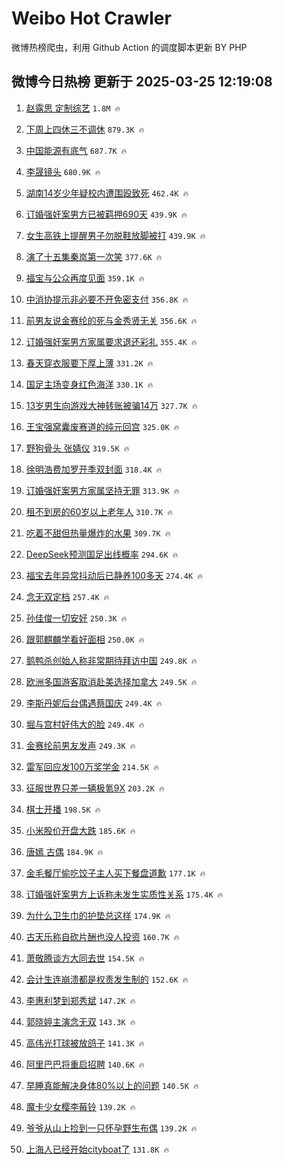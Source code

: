 # Weibo Hot Crawler 



微博热榜爬虫，利用 Github Action 的调度脚本更新 BY PHP 


## 微博今日热榜 更新于 2025-03-25 12:19:08 
1. [赵露思 定制综艺](https://s.weibo.com/weibo?q=%E8%B5%B5%E9%9C%B2%E6%80%9D%20%E5%AE%9A%E5%88%B6%E7%BB%BC%E8%89%BA&t=31&band_rank=1&Refer=top) `1.8M 🔥` 

1. [下周上四休三不调休](https://s.weibo.com/weibo?q=%23%E4%B8%8B%E5%91%A8%E4%B8%8A%E5%9B%9B%E4%BC%91%E4%B8%89%E4%B8%8D%E8%B0%83%E4%BC%91%23&t=31&band_rank=2&Refer=top) `879.3K 🔥` 

1. [中国能源有底气](https://s.weibo.com/weibo?q=%23%E4%B8%AD%E5%9B%BD%E8%83%BD%E6%BA%90%E6%9C%89%E5%BA%95%E6%B0%94%23&t=31&band_rank=3&Refer=top) `687.7K 🔥` 

1. [李晟镜头](https://s.weibo.com/weibo?q=%23%E6%9D%8E%E6%99%9F%E9%95%9C%E5%A4%B4%23&t=31&band_rank=4&Refer=top) `680.9K 🔥` 

1. [湖南14岁少年疑校内遭围殴致死](https://s.weibo.com/weibo?q=%23%E6%B9%96%E5%8D%9714%E5%B2%81%E5%B0%91%E5%B9%B4%E7%96%91%E6%A0%A1%E5%86%85%E9%81%AD%E5%9B%B4%E6%AE%B4%E8%87%B4%E6%AD%BB%23&t=31&band_rank=5&Refer=top) `462.4K 🔥` 

1. [订婚强奸案男方已被羁押690天](https://s.weibo.com/weibo?q=%23%E8%AE%A2%E5%A9%9A%E5%BC%BA%E5%A5%B8%E6%A1%88%E7%94%B7%E6%96%B9%E5%B7%B2%E8%A2%AB%E7%BE%81%E6%8A%BC690%E5%A4%A9%23&t=31&band_rank=6&Refer=top) `439.9K 🔥` 

1. [女生高铁上提醒男子勿脱鞋放脚被打](https://s.weibo.com/weibo?q=%23%E5%A5%B3%E7%94%9F%E9%AB%98%E9%93%81%E4%B8%8A%E6%8F%90%E9%86%92%E7%94%B7%E5%AD%90%E5%8B%BF%E8%84%B1%E9%9E%8B%E6%94%BE%E8%84%9A%E8%A2%AB%E6%89%93%23&t=31&band_rank=7&Refer=top) `439.9K 🔥` 

1. [演了十五集秦岚第一次笑](https://s.weibo.com/weibo?q=%E6%BC%94%E4%BA%86%E5%8D%81%E4%BA%94%E9%9B%86%E7%A7%A6%E5%B2%9A%E7%AC%AC%E4%B8%80%E6%AC%A1%E7%AC%91&t=31&band_rank=8&Refer=top) `377.6K 🔥` 

1. [福宝与公众再度见面](https://s.weibo.com/weibo?q=%23%E7%A6%8F%E5%AE%9D%E4%B8%8E%E5%85%AC%E4%BC%97%E5%86%8D%E5%BA%A6%E8%A7%81%E9%9D%A2%23&t=31&band_rank=9&Refer=top) `359.1K 🔥` 

1. [中消协提示非必要不开免密支付](https://s.weibo.com/weibo?q=%23%E4%B8%AD%E6%B6%88%E5%8D%8F%E6%8F%90%E7%A4%BA%E9%9D%9E%E5%BF%85%E8%A6%81%E4%B8%8D%E5%BC%80%E5%85%8D%E5%AF%86%E6%94%AF%E4%BB%98%23&t=31&band_rank=10&Refer=top) `356.8K 🔥` 

1. [前男友说金赛纶的死与金秀贤无关](https://s.weibo.com/weibo?q=%23%E5%89%8D%E7%94%B7%E5%8F%8B%E8%AF%B4%E9%87%91%E8%B5%9B%E7%BA%B6%E7%9A%84%E6%AD%BB%E4%B8%8E%E9%87%91%E7%A7%80%E8%B4%A4%E6%97%A0%E5%85%B3%23&t=31&band_rank=11&Refer=top) `356.6K 🔥` 

1. [订婚强奸案男方家属要求退还彩礼](https://s.weibo.com/weibo?q=%23%E8%AE%A2%E5%A9%9A%E5%BC%BA%E5%A5%B8%E6%A1%88%E7%94%B7%E6%96%B9%E5%AE%B6%E5%B1%9E%E8%A6%81%E6%B1%82%E9%80%80%E8%BF%98%E5%BD%A9%E7%A4%BC%23&t=31&band_rank=12&Refer=top) `355.4K 🔥` 

1. [春天穿衣服要下厚上薄](https://s.weibo.com/weibo?q=%23%E6%98%A5%E5%A4%A9%E7%A9%BF%E8%A1%A3%E6%9C%8D%E8%A6%81%E4%B8%8B%E5%8E%9A%E4%B8%8A%E8%96%84%23&t=31&band_rank=13&Refer=top) `331.2K 🔥` 

1. [国足主场变身红色海洋](https://s.weibo.com/weibo?q=%23%E5%9B%BD%E8%B6%B3%E4%B8%BB%E5%9C%BA%E5%8F%98%E8%BA%AB%E7%BA%A2%E8%89%B2%E6%B5%B7%E6%B4%8B%23&t=31&band_rank=14&Refer=top) `330.1K 🔥` 

1. [13岁男生向游戏大神转账被骗14万](https://s.weibo.com/weibo?q=%2313%E5%B2%81%E7%94%B7%E7%94%9F%E5%90%91%E6%B8%B8%E6%88%8F%E5%A4%A7%E7%A5%9E%E8%BD%AC%E8%B4%A6%E8%A2%AB%E9%AA%9714%E4%B8%87%23&t=31&band_rank=15&Refer=top) `327.7K 🔥` 

1. [王宝强窝囊废赛道的纯元回宫](https://s.weibo.com/weibo?q=%E7%8E%8B%E5%AE%9D%E5%BC%BA%E7%AA%9D%E5%9B%8A%E5%BA%9F%E8%B5%9B%E9%81%93%E7%9A%84%E7%BA%AF%E5%85%83%E5%9B%9E%E5%AE%AB&t=31&band_rank=16&Refer=top) `325.0K 🔥` 

1. [野狗骨头 张婧仪](https://s.weibo.com/weibo?q=%E9%87%8E%E7%8B%97%E9%AA%A8%E5%A4%B4%20%E5%BC%A0%E5%A9%A7%E4%BB%AA&t=31&band_rank=17&Refer=top) `319.5K 🔥` 

1. [徐明浩费加罗开季双封面](https://s.weibo.com/weibo?q=%23%E5%BE%90%E6%98%8E%E6%B5%A9%E8%B4%B9%E5%8A%A0%E7%BD%97%E5%BC%80%E5%AD%A3%E5%8F%8C%E5%B0%81%E9%9D%A2%23&t=31&band_rank=18&Refer=top) `318.4K 🔥` 

1. [订婚强奸案男方家属坚持无罪](https://s.weibo.com/weibo?q=%23%E8%AE%A2%E5%A9%9A%E5%BC%BA%E5%A5%B8%E6%A1%88%E7%94%B7%E6%96%B9%E5%AE%B6%E5%B1%9E%E5%9D%9A%E6%8C%81%E6%97%A0%E7%BD%AA%23&t=31&band_rank=19&Refer=top) `313.9K 🔥` 

1. [租不到房的60岁以上老年人](https://s.weibo.com/weibo?q=%23%E7%A7%9F%E4%B8%8D%E5%88%B0%E6%88%BF%E7%9A%8460%E5%B2%81%E4%BB%A5%E4%B8%8A%E8%80%81%E5%B9%B4%E4%BA%BA%23&t=31&band_rank=20&Refer=top) `310.7K 🔥` 

1. [吃着不甜但热量爆炸的水果](https://s.weibo.com/weibo?q=%23%E5%90%83%E7%9D%80%E4%B8%8D%E7%94%9C%E4%BD%86%E7%83%AD%E9%87%8F%E7%88%86%E7%82%B8%E7%9A%84%E6%B0%B4%E6%9E%9C%23&t=31&band_rank=21&Refer=top) `309.7K 🔥` 

1. [DeepSeek预测国足出线概率](https://s.weibo.com/weibo?q=%23DeepSeek%E9%A2%84%E6%B5%8B%E5%9B%BD%E8%B6%B3%E5%87%BA%E7%BA%BF%E6%A6%82%E7%8E%87%23&t=31&band_rank=22&Refer=top) `294.6K 🔥` 

1. [福宝去年异常抖动后已静养100多天](https://s.weibo.com/weibo?q=%23%E7%A6%8F%E5%AE%9D%E5%8E%BB%E5%B9%B4%E5%BC%82%E5%B8%B8%E6%8A%96%E5%8A%A8%E5%90%8E%E5%B7%B2%E9%9D%99%E5%85%BB100%E5%A4%9A%E5%A4%A9%23&t=31&band_rank=23&Refer=top) `274.4K 🔥` 

1. [念无双定档](https://s.weibo.com/weibo?q=%23%E5%BF%B5%E6%97%A0%E5%8F%8C%E5%AE%9A%E6%A1%A3%23&t=31&band_rank=24&Refer=top) `257.4K 🔥` 

1. [孙佳俊一切安好](https://s.weibo.com/weibo?q=%E5%AD%99%E4%BD%B3%E4%BF%8A%E4%B8%80%E5%88%87%E5%AE%89%E5%A5%BD&t=31&band_rank=25&Refer=top) `250.3K 🔥` 

1. [跟郭麒麟学看好面相](https://s.weibo.com/weibo?q=%23%E8%B7%9F%E9%83%AD%E9%BA%92%E9%BA%9F%E5%AD%A6%E7%9C%8B%E5%A5%BD%E9%9D%A2%E7%9B%B8%23&t=31&band_rank=26&Refer=top) `250.0K 🔥` 

1. [鹅鸭杀创始人称非常期待拜访中国](https://s.weibo.com/weibo?q=%23%E9%B9%85%E9%B8%AD%E6%9D%80%E5%88%9B%E5%A7%8B%E4%BA%BA%E7%A7%B0%E9%9D%9E%E5%B8%B8%E6%9C%9F%E5%BE%85%E6%8B%9C%E8%AE%BF%E4%B8%AD%E5%9B%BD%23&t=31&band_rank=27&Refer=top) `249.8K 🔥` 

1. [欧洲多国游客取消赴美选择加拿大](https://s.weibo.com/weibo?q=%23%E6%AC%A7%E6%B4%B2%E5%A4%9A%E5%9B%BD%E6%B8%B8%E5%AE%A2%E5%8F%96%E6%B6%88%E8%B5%B4%E7%BE%8E%E9%80%89%E6%8B%A9%E5%8A%A0%E6%8B%BF%E5%A4%A7%23&t=31&band_rank=28&Refer=top) `249.5K 🔥` 

1. [李斯丹妮后台偶遇蔡国庆](https://s.weibo.com/weibo?q=%E6%9D%8E%E6%96%AF%E4%B8%B9%E5%A6%AE%E5%90%8E%E5%8F%B0%E5%81%B6%E9%81%87%E8%94%A1%E5%9B%BD%E5%BA%86&t=31&band_rank=29&Refer=top) `249.4K 🔥` 

1. [堀与宫村好伟大的脸](https://s.weibo.com/weibo?q=%E5%A0%80%E4%B8%8E%E5%AE%AB%E6%9D%91%E5%A5%BD%E4%BC%9F%E5%A4%A7%E7%9A%84%E8%84%B8&t=31&band_rank=30&Refer=top) `249.4K 🔥` 

1. [金赛纶前男友发声](https://s.weibo.com/weibo?q=%23%E9%87%91%E8%B5%9B%E7%BA%B6%E5%89%8D%E7%94%B7%E5%8F%8B%E5%8F%91%E5%A3%B0%23&t=31&band_rank=31&Refer=top) `249.3K 🔥` 

1. [雷军回应发100万奖学金](https://s.weibo.com/weibo?q=%23%E9%9B%B7%E5%86%9B%E5%9B%9E%E5%BA%94%E5%8F%91100%E4%B8%87%E5%A5%96%E5%AD%A6%E9%87%91%23&t=31&band_rank=32&Refer=top) `214.5K 🔥` 

1. [征服世界只差一辆极氪9X](https://s.weibo.com/weibo?q=%23%E5%BE%81%E6%9C%8D%E4%B8%96%E7%95%8C%E5%8F%AA%E5%B7%AE%E4%B8%80%E8%BE%86%E6%9E%81%E6%B0%AA9X%23&t=31&band_rank=33&Refer=top) `203.2K 🔥` 

1. [棋士开播](https://s.weibo.com/weibo?q=%23%E6%A3%8B%E5%A3%AB%E5%BC%80%E6%92%AD%23&t=31&band_rank=34&Refer=top) `198.5K 🔥` 

1. [小米股价开盘大跌](https://s.weibo.com/weibo?q=%23%E5%B0%8F%E7%B1%B3%E8%82%A1%E4%BB%B7%E5%BC%80%E7%9B%98%E5%A4%A7%E8%B7%8C%23&t=31&band_rank=35&Refer=top) `185.6K 🔥` 

1. [唐嫣 古偶](https://s.weibo.com/weibo?q=%E5%94%90%E5%AB%A3%20%E5%8F%A4%E5%81%B6&t=31&band_rank=36&Refer=top) `184.9K 🔥` 

1. [金毛餐厅偷吃饺子主人买下餐盘道歉](https://s.weibo.com/weibo?q=%23%E9%87%91%E6%AF%9B%E9%A4%90%E5%8E%85%E5%81%B7%E5%90%83%E9%A5%BA%E5%AD%90%E4%B8%BB%E4%BA%BA%E4%B9%B0%E4%B8%8B%E9%A4%90%E7%9B%98%E9%81%93%E6%AD%89%23&t=31&band_rank=37&Refer=top) `177.1K 🔥` 

1. [订婚强奸案男方上诉称未发生实质性关系](https://s.weibo.com/weibo?q=%23%E8%AE%A2%E5%A9%9A%E5%BC%BA%E5%A5%B8%E6%A1%88%E7%94%B7%E6%96%B9%E4%B8%8A%E8%AF%89%E7%A7%B0%E6%9C%AA%E5%8F%91%E7%94%9F%E5%AE%9E%E8%B4%A8%E6%80%A7%E5%85%B3%E7%B3%BB%23&t=31&band_rank=38&Refer=top) `175.4K 🔥` 

1. [为什么卫生巾的护垫总这样](https://s.weibo.com/weibo?q=%E4%B8%BA%E4%BB%80%E4%B9%88%E5%8D%AB%E7%94%9F%E5%B7%BE%E7%9A%84%E6%8A%A4%E5%9E%AB%E6%80%BB%E8%BF%99%E6%A0%B7&t=31&band_rank=39&Refer=top) `174.9K 🔥` 

1. [古天乐称自砍片酬也没人投资](https://s.weibo.com/weibo?q=%23%E5%8F%A4%E5%A4%A9%E4%B9%90%E7%A7%B0%E8%87%AA%E7%A0%8D%E7%89%87%E9%85%AC%E4%B9%9F%E6%B2%A1%E4%BA%BA%E6%8A%95%E8%B5%84%23&t=31&band_rank=40&Refer=top) `160.7K 🔥` 

1. [萧敬腾谈方大同去世](https://s.weibo.com/weibo?q=%23%E8%90%A7%E6%95%AC%E8%85%BE%E8%B0%88%E6%96%B9%E5%A4%A7%E5%90%8C%E5%8E%BB%E4%B8%96%23&t=31&band_rank=41&Refer=top) `154.5K 🔥` 

1. [会计生连崩溃都是权责发生制的](https://s.weibo.com/weibo?q=%E4%BC%9A%E8%AE%A1%E7%94%9F%E8%BF%9E%E5%B4%A9%E6%BA%83%E9%83%BD%E6%98%AF%E6%9D%83%E8%B4%A3%E5%8F%91%E7%94%9F%E5%88%B6%E7%9A%84&t=31&band_rank=42&Refer=top) `152.6K 🔥` 

1. [李惠利梦到郑秀斌](https://s.weibo.com/weibo?q=%E6%9D%8E%E6%83%A0%E5%88%A9%E6%A2%A6%E5%88%B0%E9%83%91%E7%A7%80%E6%96%8C&t=31&band_rank=43&Refer=top) `147.2K 🔥` 

1. [郭晓婷主演念无双](https://s.weibo.com/weibo?q=%23%E9%83%AD%E6%99%93%E5%A9%B7%E4%B8%BB%E6%BC%94%E5%BF%B5%E6%97%A0%E5%8F%8C%23&t=31&band_rank=44&Refer=top) `143.3K 🔥` 

1. [高伟光打球被放鸽子](https://s.weibo.com/weibo?q=%E9%AB%98%E4%BC%9F%E5%85%89%E6%89%93%E7%90%83%E8%A2%AB%E6%94%BE%E9%B8%BD%E5%AD%90&t=31&band_rank=45&Refer=top) `141.3K 🔥` 

1. [阿里巴巴将重启招聘](https://s.weibo.com/weibo?q=%23%E9%98%BF%E9%87%8C%E5%B7%B4%E5%B7%B4%E5%B0%86%E9%87%8D%E5%90%AF%E6%8B%9B%E8%81%98%23&t=31&band_rank=46&Refer=top) `140.6K 🔥` 

1. [早睡真能解决身体80%以上的问题](https://s.weibo.com/weibo?q=%E6%97%A9%E7%9D%A1%E7%9C%9F%E8%83%BD%E8%A7%A3%E5%86%B3%E8%BA%AB%E4%BD%9380%25%E4%BB%A5%E4%B8%8A%E7%9A%84%E9%97%AE%E9%A2%98&t=31&band_rank=47&Refer=top) `140.5K 🔥` 

1. [魔卡少女樱李莓铃](https://s.weibo.com/weibo?q=%E9%AD%94%E5%8D%A1%E5%B0%91%E5%A5%B3%E6%A8%B1%E6%9D%8E%E8%8E%93%E9%93%83&t=31&band_rank=48&Refer=top) `139.2K 🔥` 

1. [爷爷从山上捡到一只怀孕野生布偶](https://s.weibo.com/weibo?q=%23%E7%88%B7%E7%88%B7%E4%BB%8E%E5%B1%B1%E4%B8%8A%E6%8D%A1%E5%88%B0%E4%B8%80%E5%8F%AA%E6%80%80%E5%AD%95%E9%87%8E%E7%94%9F%E5%B8%83%E5%81%B6%23&t=31&band_rank=49&Refer=top) `139.2K 🔥` 

1. [上海人已经开始cityboat了](https://s.weibo.com/weibo?q=%23%E4%B8%8A%E6%B5%B7%E4%BA%BA%E5%B7%B2%E7%BB%8F%E5%BC%80%E5%A7%8Bcityboat%E4%BA%86%23&t=31&band_rank=50&Refer=top) `131.8K 🔥` 

